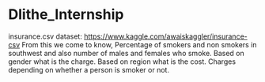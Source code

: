 # Dlithe_Internship

insurance.csv dataset: https://www.kaggle.com/awaiskaggler/insurance-csv
From this we come to know,
Percentage of smokers and non smokers in southwest and also number of males and females who smoke.
Based on gender what is the charge.
Based on region what is the cost.
Charges depending on whether a person is smoker or not.
